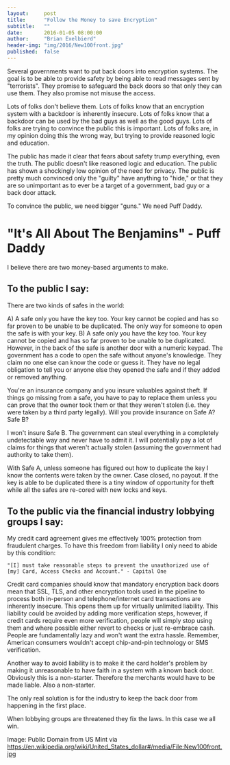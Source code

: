 ```yaml
---
layout:     post
title:      "Follow the Money to save Encryption"
subtitle:   ""
date:       2016-01-05 08:00:00
author:     "Brian Exelbierd"
header-img: "img/2016/New100front.jpg"
published:  false
---
```


Several governments want to put back doors into encryption systems.  The goal is to be able to provide safety by being able to read messages sent by "terrorists".  They promise to safeguard the back doors so that only they can use them. They also promise not misuse the access.

Lots of folks don't believe them.  Lots of folks know that an encryption system with a backdoor is inherently insecure.  Lots of folks know that a backdoor can be used by the bad guys as well as the good guys.  Lots of folks are trying to convince the public this is important.  Lots of folks are, in my opinion doing this the wrong way, but trying to provide reasoned logic and education.

The public has made it clear that fears about safety trump everything, even the truth. The public doesn't like reasoned logic and education. The public has shown a shockingly low opinion of the need for privacy. The public is pretty much convinced only the "guilty" have anything to "hide," or that they are so unimportant as to ever be a target of a government, bad guy or a back door attack.

To convince the public, we need bigger "guns." We need Puff Daddy. 

# "It's All About The Benjamins" - Puff Daddy

I believe there are two money-based arguments to make.

## To the public I say:

There are two kinds of safes in the world:

A) A safe only you have the key too.  Your key cannot be copied and has so far proven to be unable to be duplicated.  The only way for someone to open the safe is with your key.
B) A safe only you have the key too.  Your key cannot be copied and has so far proven to be unable to be duplicated.  However, in the back of the safe is another door with a numeric keypad.  The government has a code to open the safe without anyone's knowledge.  They claim no one else can know the code or guess it.  They have no legal obligation to tell you or anyone else they opened the safe and if they added or removed anything.

You're an insurance company and you insure valuables against theft.  If things go missing from a safe, you have to pay to replace them unless you can prove that the owner took them or that they weren't stolen (i.e. they were taken by a third party legally).  Will you provide insurance on Safe A?  Safe B?

I won't insure Safe B.  The government can steal everything in a completely undetectable way and never have to admit it.  I will potentially pay a lot of claims for things that weren't actually stolen (assuming the government had authority to take them).

With Safe A, unless someone has figured out how to duplicate the key I know the contents were taken by the owner.  Case closed, no payout.  If the key is able to be duplicated there is a tiny window of opportunity for theft while all the safes are re-cored with new locks and keys.

## To the public via the financial industry lobbying groups I say:

My credit card agreement gives me effectively 100% protection from fraudulent charges. To have this freedom from liability I only need to abide by this condition:

    "[I] must take reasonable steps to prevent the unauthorized use of [my] Card, Access Checks and Account." - Capital One

Credit card companies should know that mandatory encryption back doors mean that SSL, TLS, and other encryption tools used in the pipeline to process both in-person and telephone/internet card transactions are inherently insecure. This opens them up for virtually unlimited liability.  This liability could be avoided by adding more verification steps, however, if credit cards require even more verification, people will simply stop using them and where possible either revert to checks or just re-embrace cash. People are fundamentally lazy and won't want the extra hassle. Remember, American consumers wouldn't accept chip-and-pin technology or SMS verification. 

Another way to avoid liability is to make it the card holder's problem by making it unreasonable to have faith in a system with a known back door. Obviously this is a non-starter. Therefore the merchants would have to be made liable. Also a non-starter.

The only real solution is for the industry to keep the back door from happening in the first place.

When lobbying groups are threatened they fix the laws. In this case we all win. 

Image: Public Domain from US Mint via https://en.wikipedia.org/wiki/United_States_dollar#/media/File:New100front.jpg
